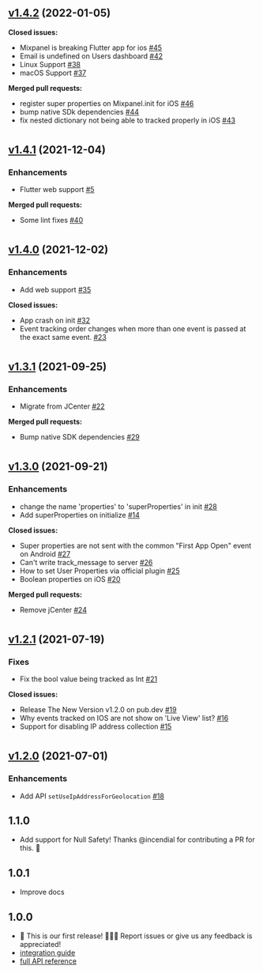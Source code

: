 #

## [v1.4.2](https://github.com/mixpanel/mixpanel-flutter/tree/v1.4.2) (2022-01-05)

**Closed issues:**

- Mixpanel is breaking Flutter app for ios [\#45](https://github.com/mixpanel/mixpanel-flutter/issues/45)
- Email is undefined on Users dashboard [\#42](https://github.com/mixpanel/mixpanel-flutter/issues/42)
- Linux Support [\#38](https://github.com/mixpanel/mixpanel-flutter/issues/38)
- macOS Support [\#37](https://github.com/mixpanel/mixpanel-flutter/issues/37)

**Merged pull requests:**

- register super properties on Mixpanel.init for iOS [\#46](https://github.com/mixpanel/mixpanel-flutter/pull/46)
- bump native SDk dependencies [\#44](https://github.com/mixpanel/mixpanel-flutter/pull/44)
- fix nested dictionary not being able to tracked properly in iOS [\#43](https://github.com/mixpanel/mixpanel-flutter/pull/43)

#

## [v1.4.1](https://github.com/mixpanel/mixpanel-flutter/tree/v1.4.1) (2021-12-04)

### Enhancements

- Flutter web support [\#5](https://github.com/mixpanel/mixpanel-flutter/issues/5)

**Merged pull requests:**

- Some lint fixes [\#40](https://github.com/mixpanel/mixpanel-flutter/pull/40)

#

## [v1.4.0](https://github.com/mixpanel/mixpanel-flutter/tree/v1.4.0) (2021-12-02)

### Enhancements

- Add web support [\#35](https://github.com/mixpanel/mixpanel-flutter/pull/35)

**Closed issues:**

- App crash on init [\#32](https://github.com/mixpanel/mixpanel-flutter/issues/32)
- Event tracking order changes when more than one event is passed at the exact same event. [\#23](https://github.com/mixpanel/mixpanel-flutter/issues/23)

#

## [v1.3.1](https://github.com/mixpanel/mixpanel-flutter/tree/v1.3.1) (2021-09-25)

### Enhancements

- Migrate from JCenter [\#22](https://github.com/mixpanel/mixpanel-flutter/issues/22)

**Merged pull requests:**

- Bump native SDK dependencies [\#29](https://github.com/mixpanel/mixpanel-flutter/pull/29)

#

## [v1.3.0](https://github.com/mixpanel/mixpanel-flutter/tree/v1.3.0) (2021-09-21)

### Enhancements

- change the name 'properties' to 'superProperties' in init [\#28](https://github.com/mixpanel/mixpanel-flutter/pull/28)
- Add superProperties on initialize [\#14](https://github.com/mixpanel/mixpanel-flutter/pull/14)

**Closed issues:**

- Super properties are not sent with the common "First App Open" event on Android [\#27](https://github.com/mixpanel/mixpanel-flutter/issues/27)
- Can't write track\_message to server [\#26](https://github.com/mixpanel/mixpanel-flutter/issues/26)
- How to set User Properties via official plugin [\#25](https://github.com/mixpanel/mixpanel-flutter/issues/25)
- Boolean properties on iOS [\#20](https://github.com/mixpanel/mixpanel-flutter/issues/20)

**Merged pull requests:**

- Remove jCenter [\#24](https://github.com/mixpanel/mixpanel-flutter/pull/24)

#

## [v1.2.1](https://github.com/mixpanel/mixpanel-flutter/tree/v1.2.1) (2021-07-19)

### Fixes

- Fix the bool value being tracked as Int [\#21](https://github.com/mixpanel/mixpanel-flutter/pull/21)

**Closed issues:**

- Release The New Version v1.2.0 on pub.dev [\#19](https://github.com/mixpanel/mixpanel-flutter/issues/19)
- Why events tracked on IOS are not show on 'Live View' list? [\#16](https://github.com/mixpanel/mixpanel-flutter/issues/16)
- Support for disabling IP address collection [\#15](https://github.com/mixpanel/mixpanel-flutter/issues/15)

#

## [v1.2.0](https://github.com/mixpanel/mixpanel-flutter/tree/v1.2.0) (2021-07-01)

### Enhancements

- Add API `setUseIpAddressForGeolocation` [\#18](https://github.com/mixpanel/mixpanel-flutter/pull/18)

## 1.1.0
* Add support for Null Safety! Thanks @incendial for contributing a PR for this. 🙏

## 1.0.1
* Improve docs

## 1.0.0
* 🚀 This is our first release!  🎉🎉🎉
    Report issues or give us any feedback is appreciated!
* [integration guide](https://developer.mixpanel.com/docs/flutter)
* [full API reference](https://mixpanel.github.io/mixpanel-flutter)













